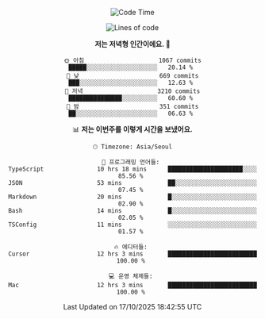 <div align='center'>
 
<!--START_SECTION:waka-->
![Code Time](http://img.shields.io/badge/Code%20Time-4%2C658%20hrs%2020%20mins-blue)

![Lines of code](https://img.shields.io/badge/%EC%A0%80%EB%8A%94%20%EC%97%AC%ED%83%9C%EA%B9%8C%EC%A7%80%20-2.1%20million%20%EC%A4%84%EC%9D%98%20%EC%BD%94%EB%93%9C%EB%A5%BC%20%EC%9E%91%EC%84%B1%ED%96%88%EC%96%B4%EC%9A%94.-blue)

**저는 저녁형 인간이에요. 🦉** 

```text
🌞 아침                     1067 commits        █████░░░░░░░░░░░░░░░░░░░░   20.14 % 
🌆 낮　                     669 commits         ███░░░░░░░░░░░░░░░░░░░░░░   12.63 % 
🌃 저녁                     3210 commits        ███████████████░░░░░░░░░░   60.60 % 
🌙 밤　                     351 commits         ██░░░░░░░░░░░░░░░░░░░░░░░   06.63 % 
```


📊 **저는 이번주를 이렇게 시간을 보냈어요.** 

```text
🕑︎ Timezone: Asia/Seoul

💬 프로그래밍 언어들: 
TypeScript               10 hrs 18 mins      █████████████████████░░░░   85.56 % 
JSON                     53 mins             ██░░░░░░░░░░░░░░░░░░░░░░░   07.45 % 
Markdown                 20 mins             █░░░░░░░░░░░░░░░░░░░░░░░░   02.90 % 
Bash                     14 mins             █░░░░░░░░░░░░░░░░░░░░░░░░   02.05 % 
TSConfig                 11 mins             ░░░░░░░░░░░░░░░░░░░░░░░░░   01.57 % 

🔥 에디터들: 
Cursor                   12 hrs 3 mins       █████████████████████████   100.00 % 

💻 운영 체제들: 
Mac                      12 hrs 3 mins       █████████████████████████   100.00 % 
```


 Last Updated on 17/10/2025 18:42:55 UTC
<!--END_SECTION:waka-->
 </div>
<!---
Emewjin/Emewjin is a ✨ special ✨ repository because its `README.md` (this file) appears on your GitHub profile.
You can click the Preview link to take a look at your changes.
--->
